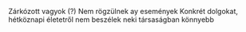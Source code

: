 Zárkózott vagyok (?)
Nem rögzülnek ay események
Konkrét dolgokat, hétköznapi életetről nem beszélek neki
társaságban könnyebb


